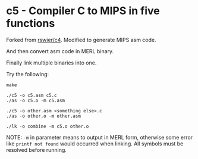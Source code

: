c5 - Compiler C to MIPS in five functions
====

Forked from [rswier/c4](https://github.com/rswier/c4). Modified to generate MIPS asm code.

And then convert asm code in MERL binary.

Finally link multiple binaries into one.

Try the following:

```
make

./c5 -o c5.asm c5.c
./as -o c5.o -m c5.asm

./c5 -o other.asm <something else>.c 
./as -o other.o -m other.asm

./lk -o combine -m c5.o other.o
```

NOTE: `-m` in parameter means to output in MERL form, otherwise some error like `printf not found` would occurred when linking. All symbols must be resolved before running.
